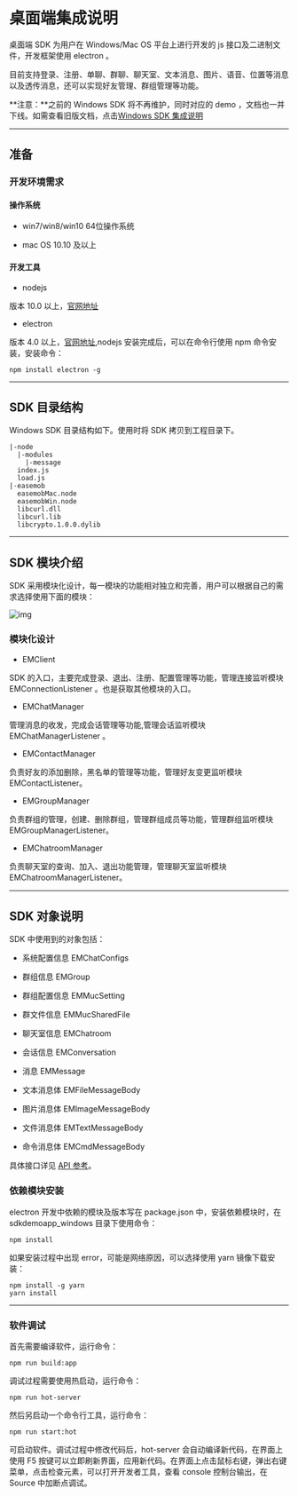 # 桌面端集成说明

桌面端 SDK 为用户在 Windows/Mac OS 平台上进行开发的 js 接口及二进制文件，开发框架使用 electron 。

目前支持登录、注册、单聊、群聊、聊天室、文本消息、图片、语音、位置等消息以及透传消息，还可以实现好友管理、群组管理等功能。

**注意：**之前的 Windows SDK 将不再维护，同时对应的 demo ，文档也一并下线。如需查看旧版文档，点击[Windows SDK 集成说明](https://docs-im.easemob.com/im/windows/intro/integration)

------

## 准备

### 开发环境需求

#### 操作系统

- win7/win8/win10 64位操作系统

- mac OS 10.10 及以上

#### 开发工具

- nodejs

版本 10.0 以上，[官网地址](http://nodejs.cn/)

- electron

版本 4.0 以上，[官网地址](https://electronjs.org/),nodejs 安装完成后，可以在命令行使用 npm 命令安装，安装命令：

```
npm install electron -g
```

------

## SDK 目录结构

Windows SDK 目录结构如下。使用时将 SDK 拷贝到工程目录下。

```
|-node
  |-modules
    |-message
  index.js
  load.js
|-easemob
  easemobMac.node
  easemobWin.node
  libcurl.dll
  libcurl.lib
  libcrypto.1.0.0.dylib
```

------

## SDK 模块介绍

SDK 采用模块化设计，每一模块的功能相对独立和完善，用户可以根据自己的需求选择使用下面的模块：

![img](@static/images/electron/sdk_design.png)

### 模块化设计

- EMClient

SDK 的入口，主要完成登录、退出、注册、配置管理等功能，管理连接监听模块 EMConnectionListener 。也是获取其他模块的入口。

- EMChatManager

管理消息的收发，完成会话管理等功能,管理会话监听模块 EMChatManagerListener 。

- EMContactManager

负责好友的添加删除，黑名单的管理等功能，管理好友变更监听模块 EMContactListener。

- EMGroupManager

负责群组的管理，创建、删除群组，管理群组成员等功能，管理群组监听模块 EMGroupManagerListener。

- EMChatroomManager

负责聊天室的查询、加入、退出功能管理，管理聊天室监听模块 EMChatroomManagerListener。

------

## SDK 对象说明

SDK 中使用到的对象包括：

- 系统配置信息 EMChatConfigs

- 群组信息 EMGroup

- 群组配置信息 EMMucSetting

- 群文件信息 EMMucSharedFile

- 聊天室信息 EMChatroom

- 会话信息 EMConversation

- 消息 EMMessage

- 文本消息体 EMFileMessageBody

- 图片消息体 EMImageMessageBody

- 文件消息体 EMTextMessageBody

- 命令消息体 EMCmdMessageBody

具体接口详见 [API 参考](https://downloads.easemob.com/doc/desktop/apidoc/index.html)。

### 依赖模块安装

electron 开发中依赖的模块及版本写在 package.json 中，安装依赖模块时，在 sdkdemoapp_windows 目录下使用命令：

```
npm install
```

如果安装过程中出现 error，可能是网络原因，可以选择使用 yarn 镜像下载安装：

```
npm install -g yarn
yarn install
```

------

### 软件调试

首先需要编译软件，运行命令：

```
npm run build:app
```

调试过程需要使用热启动，运行命令：

```
npm run hot-server
```

然后另启动一个命令行工具，运行命令：

```
npm run start:hot
```

可启动软件。调试过程中修改代码后，hot-server 会自动编译新代码，在界面上使用 F5 按键可以立即刷新界面，应用新代码。在界面上点击鼠标右键，弹出右键菜单，点击检查元素，可以打开开发者工具，查看 console 控制台输出，在 Source 中加断点调试。